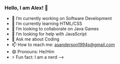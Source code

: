 ### Hello, I am Alex! 👋

- 🔭 I’m currently working on Software Development
- 🌱 I’m currently learning HTML/CSS
- 👯 I’m looking to collaborate on Java Games
- 🤔 I’m looking for help with JavaScript
- 💬 Ask me about Coding
- 📫 How to reach me: asanderson1994s@gmail.com
- 😄 Pronouns: He/Him
- ⚡ Fun fact: I am a nerd
-->
